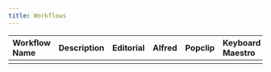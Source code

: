```yaml
---
title: Workflows
--- 
```


| Workflow Name | Description  | Editorial    | Alfred       | Popclip      | Keyboard Maestro | Other        | Shared?      |  
| :------------ | :----------- | :----------- | :----------- | :----------- | :-----------     | :----------- | :----------- |  
|               |              |              |              |              |                  |              |              |  




